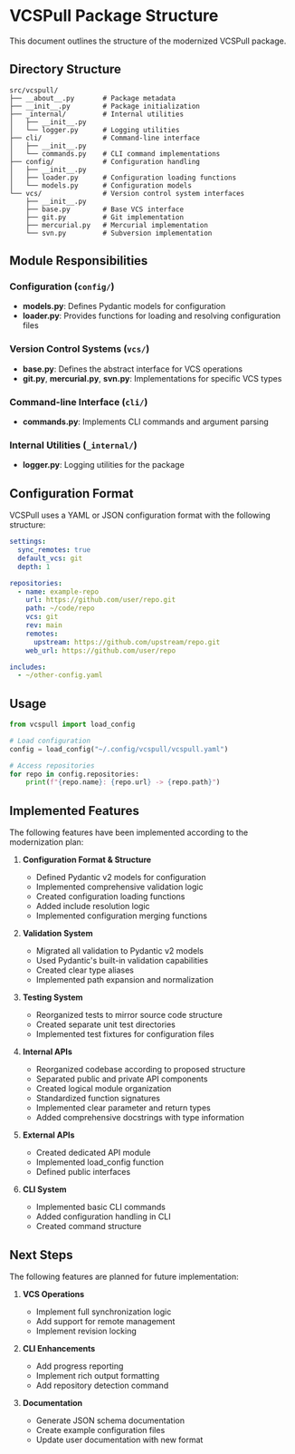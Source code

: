 # VCSPull Package Structure

This document outlines the structure of the modernized VCSPull package.

## Directory Structure

```
src/vcspull/
├── __about__.py       # Package metadata
├── __init__.py        # Package initialization
├── _internal/         # Internal utilities
│   ├── __init__.py
│   └── logger.py      # Logging utilities
├── cli/               # Command-line interface
│   ├── __init__.py
│   └── commands.py    # CLI command implementations
├── config/            # Configuration handling
│   ├── __init__.py
│   ├── loader.py      # Configuration loading functions
│   └── models.py      # Configuration models
└── vcs/               # Version control system interfaces
    ├── __init__.py
    ├── base.py        # Base VCS interface
    ├── git.py         # Git implementation
    ├── mercurial.py   # Mercurial implementation
    └── svn.py         # Subversion implementation
```

## Module Responsibilities

### Configuration (`config/`)

- **models.py**: Defines Pydantic models for configuration
- **loader.py**: Provides functions for loading and resolving configuration files

### Version Control Systems (`vcs/`)

- **base.py**: Defines the abstract interface for VCS operations
- **git.py**, **mercurial.py**, **svn.py**: Implementations for specific VCS types

### Command-line Interface (`cli/`)

- **commands.py**: Implements CLI commands and argument parsing

### Internal Utilities (`_internal/`)

- **logger.py**: Logging utilities for the package

## Configuration Format

VCSPull uses a YAML or JSON configuration format with the following structure:

```yaml
settings:
  sync_remotes: true
  default_vcs: git
  depth: 1

repositories:
  - name: example-repo
    url: https://github.com/user/repo.git
    path: ~/code/repo
    vcs: git
    rev: main
    remotes:
      upstream: https://github.com/upstream/repo.git
    web_url: https://github.com/user/repo

includes:
  - ~/other-config.yaml
```

## Usage

```python
from vcspull import load_config

# Load configuration
config = load_config("~/.config/vcspull/vcspull.yaml")

# Access repositories
for repo in config.repositories:
    print(f"{repo.name}: {repo.url} -> {repo.path}")
```

## Implemented Features

The following features have been implemented according to the modernization plan:

1. **Configuration Format & Structure**
   - Defined Pydantic v2 models for configuration
   - Implemented comprehensive validation logic
   - Created configuration loading functions
   - Added include resolution logic
   - Implemented configuration merging functions

2. **Validation System**
   - Migrated all validation to Pydantic v2 models
   - Used Pydantic's built-in validation capabilities
   - Created clear type aliases
   - Implemented path expansion and normalization

3. **Testing System**
   - Reorganized tests to mirror source code structure
   - Created separate unit test directories
   - Implemented test fixtures for configuration files

4. **Internal APIs**
   - Reorganized codebase according to proposed structure
   - Separated public and private API components
   - Created logical module organization
   - Standardized function signatures
   - Implemented clear parameter and return types
   - Added comprehensive docstrings with type information

5. **External APIs**
   - Created dedicated API module
   - Implemented load_config function
   - Defined public interfaces

6. **CLI System**
   - Implemented basic CLI commands
   - Added configuration handling in CLI
   - Created command structure

## Next Steps

The following features are planned for future implementation:

1. **VCS Operations**
   - Implement full synchronization logic
   - Add support for remote management
   - Implement revision locking

2. **CLI Enhancements**
   - Add progress reporting
   - Implement rich output formatting
   - Add repository detection command

3. **Documentation**
   - Generate JSON schema documentation
   - Create example configuration files
   - Update user documentation with new format 